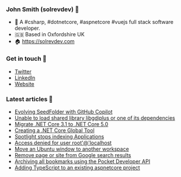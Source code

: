 ### John Smith (solrevdev) :wave:

- 👾  A #csharp, #dotnetcore, #aspnetcore #vuejs full stack software developer.
- 🇬🇧  Based in Oxfordshire UK
- 🏠  https://solrevdev.com

### Get in touch 📧

- [Twitter](https://twitter.com/solrevdev)
- [LinkedIn](https://www.linkedin.com/in/solrevdev)
- [Website](https://solrevdev.com/about/)

### Latest articles 📩
<!-- BLOG-POST-LIST:START -->
- [Evolving SeedFolder with GitHub Copilot](https://solrevdev.com/2025/08/20/evolving-seedfolder-with-github-copilot.html)
- [Unable to load shared library libgdiplus or one of its dependencies](https://solrevdev.com/2020/12/04/dllnotfoundexception-unable-to-load-shared-library-libgdiplus-or-one-of-its-dependencies.html)
- [Migrate .NET Core 3.1 to .NET Core 5.0](https://solrevdev.com/2020/11/13/how-to-migrate-from-dotnet-core-31-to-dotnet-core-50.html)
- [Creating a .NET Core Global Tool](https://solrevdev.com/2020/10/05/creating-a.net-core-global-tool.html)
- [Spotlight stops indexing Applications](https://solrevdev.com/2020/10/02/spotlight-stops-indexing-applications.html)
- [Access denied for user root&#39;@&#39;localhost](https://solrevdev.com/2020/09/30/access-denied-for-user-root-localhost.html)
- [Move an Ubuntu window to another workspace](https://solrevdev.com/2020/06/11/move-an-ubuntu-window-to-another-workspace.html)
- [Remove page or site from Google search results](https://solrevdev.com/2020/06/08/remove-page-or-site-from-google-search.html)
- [Archiving all bookmarks using the Pocket Developer API](https://solrevdev.com/2020/06/07/archive-all-bookmarks-using-the-pocket-developer-api.html)
- [Adding TypeScript to an existing aspnetcore project](https://solrevdev.com/2020/06/06/adding-typescript-to-existing-aspnetcore-projects.html)
<!-- BLOG-POST-LIST:END -->
